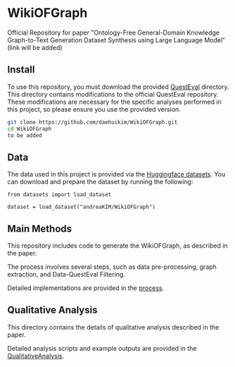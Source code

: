 # WikiOFGraph
Official Repository for paper "Ontology-Free General-Domain Knowledge Graph-to-Text Generation Dataset Synthesis using Large Language Model" (link will be added)

## Install

To use this repository, you must download the provided [QuestEval](./QuestEval/) directory. This directory contains modifications to the official QuestEval repository. These modifications are necessary for the specific analyses performed in this project, so please ensure you use the provided version.

```bash
git clone https://github.com/daehuikim/WikiOFGraph.git
cd WikiOFGraph
to be added
```

## Data
The data used in this project is provided via the [Huggingface datasets](https://huggingface.co/datasets/andreaKIM/WikiOFGraph). 
You can download and prepare the dataset by running the following:

```
from datasets import load_dataset

dataset = load_dataset("andreaKIM/WikiOFGraph")
```

## Main Methods
This repository includes code to generate the WikiOFGraph, as described in the paper. 

The process involves several steps, such as data pre-processing, graph extraction, and Data-QuestEval Filtering. 

Detailed implementations are provided in the [process](./process/README.md).

## Qualitative Analysis

This directory contains the details of qualitative analysis described in the paper. 

Detailed analysis scripts and example outputs are provided in the [QualitativeAnalysis](./QualitativeAnalysis/README.md).


